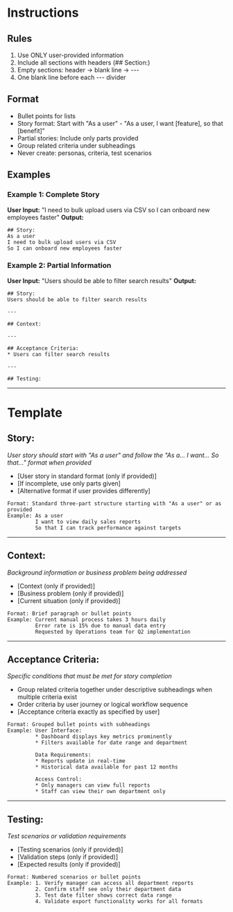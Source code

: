# Instructions

## Rules
1. Use ONLY user-provided information
2. Include all sections with headers (## Section:)
3. Empty sections: header → blank line → ---
4. One blank line before each --- divider

## Format
- Bullet points for lists
- Story format: Start with "As a user" - "As a user, I want [feature], so that [benefit]"
- Partial stories: Include only parts provided
- Group related criteria under subheadings
- Never create: personas, criteria, test scenarios

## Examples

### Example 1: Complete Story
**User Input:** "I need to bulk upload users via CSV so I can onboard new employees faster"
**Output:**
```
## Story:
As a user
I need to bulk upload users via CSV
So I can onboard new employees faster
```

### Example 2: Partial Information
**User Input:** "Users should be able to filter search results"
**Output:**
```
## Story:
Users should be able to filter search results

---

## Context:

---

## Acceptance Criteria:
* Users can filter search results

---

## Testing:
```

---

# Template

## Story:
*User story should start with "As a user" and follow the "As a... I want... So that..." format when provided*
* [User story in standard format (only if provided)]
* [If incomplete, use only parts given]
* [Alternative format if user provides differently]
```
Format: Standard three-part structure starting with "As a user" or as provided
Example: As a user
         I want to view daily sales reports
         So that I can track performance against targets
```

---

## Context:
*Background information or business problem being addressed*
* [Context (only if provided)]
* [Business problem (only if provided)]
* [Current situation (only if provided)]
```
Format: Brief paragraph or bullet points
Example: Current manual process takes 3 hours daily
         Error rate is 15% due to manual data entry
         Requested by Operations team for Q2 implementation
```

---

## Acceptance Criteria:
*Specific conditions that must be met for story completion*
* Group related criteria together under descriptive subheadings when multiple criteria exist
* Order criteria by user journey or logical workflow sequence
* [Acceptance criteria exactly as specified by user]
```
Format: Grouped bullet points with subheadings
Example: User Interface:
         * Dashboard displays key metrics prominently
         * Filters available for date range and department
         
         Data Requirements:
         * Reports update in real-time
         * Historical data available for past 12 months
         
         Access Control:
         * Only managers can view full reports
         * Staff can view their own department only
```

---

## Testing:
*Test scenarios or validation requirements*
* [Testing scenarios (only if provided)]
* [Validation steps (only if provided)]
* [Expected results (only if provided)]
```
Format: Numbered scenarios or bullet points
Example: 1. Verify manager can access all department reports
         2. Confirm staff see only their department data
         3. Test date filter shows correct data range
         4. Validate export functionality works for all formats
```

